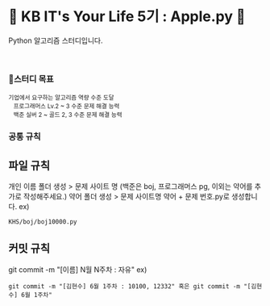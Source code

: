 # 🍎 KB IT's Your Life 5기 : Apple.py 🍏

Python 알고리즘 스터디입니다.

<br>

### 📌스터디 목표
<sub style="font-weight=bold;">기업에서 요구하는 알고리즘 역량 수준 도달</sub><br/>
<sub style="margin-left:10px;">프로그래머스  Lv.2 ~ 3 수준 문제 해결 능력</sub><br/>
<sub style="margin-left:10px;">백준 실버 2 ~ 골드 2, 3 수준 문제 해결 능력</sub><br/>

### 공통 규칙

## 파일 규칙
개인 이름 폴더 생성 > 문제 사이트 명 (백준은 boj, 프로그래머스 pg, 이외는 약어를 추가로 작성해주세요.) 약어 폴더 생성 > 문제 사이트명 약어 + 문제 번호.py로 생성합니다.
ex) 
```
KHS/boj/boj10000.py
```
## 커밋 규칙
git commit -m "[이름] N월 N주차 : 자유"
ex) 
```
git commit -m "[김현수] 6월 1주차 : 10100, 12332" 혹은 git commit -m "[김현수] 6월 1주차"
```
